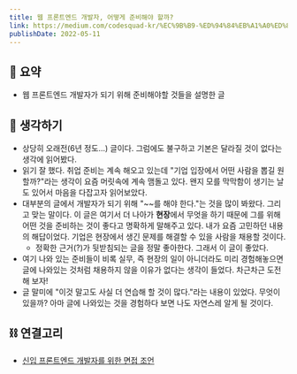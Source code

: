 ```yaml
---
title: 웹 프론트엔드 개발자, 어떻게 준비해야 할까?
link: https://medium.com/codesquad-kr/%EC%9B%B9-%ED%94%84%EB%A1%A0%ED%8A%B8%EC%97%94%EB%93%9C-%EA%B0%9C%EB%B0%9C%EC%9E%90-%EC%96%B4%EB%96%BB%EA%B2%8C-%EC%A4%80%EB%B9%84%ED%95%B4%EC%95%BC-%ED%95%A0%EA%B9%8C-5ac7bb6ff2a9
publishDate: 2022-05-11
---
```


## 📝 요약

- 웹 프론트엔드 개발자가 되기 위해 준비해야할 것들을 설명한 글

## 🤔 생각하기

- 상당히 오래전(6년 정도...) 글이다. 그럼에도 불구하고 기본은 달라질 것이 없다는 생각에 읽어봤다.
- 읽기 잘 했다. 취업 준비는 계속 해오고 있는데 "기업 입장에서 어떤 사람을 뽑길 원할까?"라는 생각이 요즘 머릿속에 계속 맴돌고 있다. 왠지 모를 막막함이 생기는 날도 있어서 마음을 다잡고자 읽어보았다.
- 대부분의 글에서 개발자가 되기 위해 "\~~를 해야 한다."는 것을 많이 봐왔다. 그리고 맞는 말이다. 이 글은 여기서 더 나아가 **현장**에서 무엇을 하기 때문에 그를 위해 어떤 것을 준비하는 것이 좋다고 명확하게 말해주고 있다. 내가 요즘 고민하던 내용의 해답이었다. 기업은 현장에서 생긴 문제를 해결할 수 있을 사람을 채용할 것이다.
  - 정확한 근거(?)가 뒷받침되는 글을 정말 좋아한다. 그래서 이 글이 좋았다.
- 여기 나와 있는 준비들이 비록 실무, 즉 현장의 일이 아니더라도 미리 경험해놓으면 글에 나와있는 것처럼 채용하지 않을 이유가 없다는 생각이 들었다. 차근차근 도전해 보자!
- 글 말미에 "이것 말고도 사실 더 연습해 할 것이 많다."라는 내용이 있었다. 무엇이 있을까? 아마 글에 나와있는 것을 경험하다 보면 나도 자연스레 알게 될 것이다.

## ⛓️ 연결고리

- [신입 프론트엔드 개발자를 위한 면접 조언](../Dev/advice-for-front-end-developer.md)
